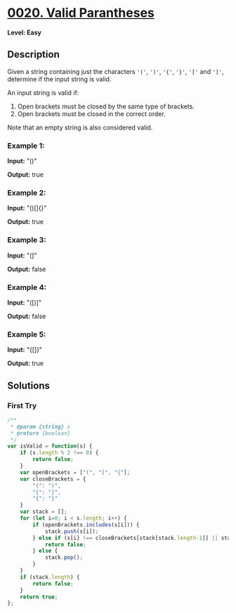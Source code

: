 # [0020. Valid Parantheses](https://leetcode.com/problems/valid-parantheses/)

**Level: Easy**

## Description

Given a string containing just the characters  `'('`,  `')'`,  `'{'`,  `'}'`,  `'['`  and  `']'`, determine if the input string is valid.

An input string is valid if:

1.  Open brackets must be closed by the same type of brackets.
2.  Open brackets must be closed in the correct order.

Note that an empty string is also considered valid.

### Example 1: 

**Input:** "()" 

**Output:** true 

### Example 2: 

**Input:** "()[]{}" 

**Output:** true 

### Example 3: 

**Input:** "(]" 

**Output:** false 

### Example 4:

**Input:** "([)]" 

**Output:** false 

### Example 5:

**Input:** "{[]}" 

**Output:** true 


## Solutions

### First Try
``` js
/**
 * @param {string} s
 * @return {boolean}
 */
var isValid = function(s) {
    if (s.length % 2 !== 0) {
        return false;
    }
    var openBrackets = ["(", "[", "{"];
    var closeBrackets = {
        "(": ")",
        "[": "]",
        "{": "}"
    }
    var stack = [];
    for (let i=0; i < s.length; i++) {
        if (openBrackets.includes(s[i])) {
            stack.push(s[i]);
        } else if (s[i] !== closeBrackets[stack[stack.length-1]] || stack.length === 0 ) {
            return false;
        } else {
            stack.pop();
        }
    }
    if (stack.length) {
        return false;
    }
    return true;
};
```